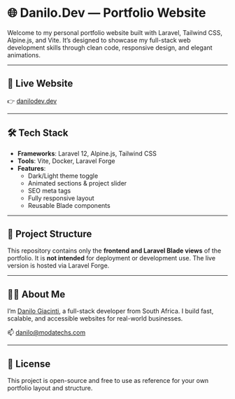 # 🌐 Danilo.Dev — Portfolio Website

Welcome to my personal portfolio website built with Laravel, Tailwind CSS, Alpine.js, and Vite. It’s designed to showcase my full-stack web development skills through clean code, responsive design, and elegant animations.

---

## 🔗 Live Website

👉 [danilodev.dev](https://danilodev.dev)

---

## 🛠 Tech Stack

- **Frameworks**: Laravel 12, Alpine.js, Tailwind CSS
- **Tools**: Vite, Docker, Laravel Forge
- **Features**:
  - Dark/Light theme toggle
  - Animated sections & project slider
  - SEO meta tags
  - Fully responsive layout
  - Reusable Blade components

---

## 📁 Project Structure

This repository contains only the **frontend and Laravel Blade views** of the portfolio. It is **not intended** for deployment or development use. The live version is hosted via Laravel Forge.

---

## 🙋‍♂️ About Me

I’m [Danilo Giacinti](https://www.linkedin.com/in/danilo-giacinti-30a221345/), a full-stack developer from South Africa. I build fast, scalable, and accessible websites for real-world businesses.

📫 [danilo@modatechs.com](mailto:danilo@modatechs.com)

---

## 📄 License

This project is open-source and free to use as reference for your own portfolio layout and structure.
